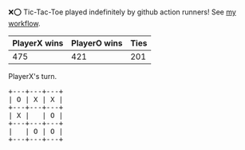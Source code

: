 :x::o: Tic-Tac-Toe played indefinitely by github action runners! See [my workflow](.github/workflows/play.yaml).

|PlayerX wins|PlayerO wins|Ties|
|-|-|-|
|475|421|201|

PlayerX's turn.

<pre>
+---+---+---+
| O | X | X |
+---+---+---+
| X |   | O |
+---+---+---+
|   | O | O |
+---+---+---+
</pre>
